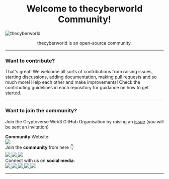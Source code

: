 <div align="center">
    <h1>
        Welcome to thecyberworld Community!
    </h1> 
</div>

![thecyberworld](https://user-images.githubusercontent.com/97401889/178647625-fc83394d-1ccd-46ba-a3f9-db7a651bd280.png)

<div align="center">
    thecyberworld is an open-source community.
    <br>
</div>

---

### Want to contribute?

That's great! We welcome all sorts of contributions from raising issues, starting discussions, adding documentation, making pull requests and so much more! Help each other and make improvements!
Check the contributing guidelines in each repository for guidance on how to get started.

---

### Want to join the community?
Join the Cryptoverse Web3 GitHub Organisation by raising an [issue](https://github.com/thecyberworld/support/issues/new?assignees=&labels=invite+me+to+the+organisation&template=invitation.yml&title=Please+invite+me+to+the+GitHub+Community+Organization) (you will be sent an invitation)

<div>
  <b>Community</b> Website:
  <br>
  <a href="https://thecyberhub.org/" >
    <img src="https://img.shields.io/badge/thecyberhub.org-0d1117?style=for-the-badge&logo=ethereum&logoColor=white">
  </a>
</div>

<div>
Join the <b> community </b> from here 👇
<br>
  <a href="https://github.com/thecyberworld/support/issues/new?assignees=&labels=invite+me+to+the+organisation&template=invitation.yml&title=Please+invite+me+to+the+GitHub+Community+Organization">
    <img src="https://img.shields.io/badge/GitHub-0d1117?style=for-the-badge&logo=github&logoColor=white">
  </a> 
  <a href="https://discord.gg/QHBPq6xP5p">
    <img src="https://img.shields.io/badge/Discord-0d1117?style=for-the-badge&logo=discord&logoColor=white">
  </a>  <a href="https://t.me/thecyberw0rld">
    <img src="https://img.shields.io/badge/Telegram-0d1117?style=for-the-badge&logo=telegram&logoColor=white">
  </a>
</div>

<div>
Connect with us on <b>social media</b>:
<br>
    <a href="https://twitter.com/thecyberw0rld">
        <img src="https://img.shields.io/badge/Twitter-0d1117?style=for-the-badge&logo=twitter&logoColor=white">
    </a>
    <a href="https://blog.thecyberhub.org/)">
        <img src="https://img.shields.io/badge/Hashnode-0d1117?style=for-the-badge&logo=hashnode&logoColor=white">
    </a>
    <a href="https://www.instagram.com/thecyberw0rld">
        <img src="https://img.shields.io/badge/Instagram-0d1117?style=for-the-badge&logo=instagram&logoColor=white">
    </a> 
    <a href="https://www.linkedin.com/company/thecyberw0rld/">
        <img src="https://img.shields.io/badge/LinkedIn-0d1117?style=for-the-badge&logo=linkedin&logoColor=white">
    </a> 
    <a href="https://www.youtube.com/c/thecyberworld?sub_confirmation=1">
        <img src="https://img.shields.io/badge/YouTube-0d1117?style=for-the-badge&logo=youtube&logoColor=white">
    </a>
</div>

---
